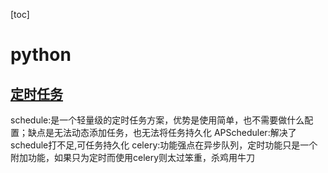 [toc]

# python

## [定时任务](../Python/package/_01_schedulers.py)

schedule:是一个轻量级的定时任务方案，优势是使用简单，也不需要做什么配置；缺点是无法动态添加任务，也无法将任务持久化
APScheduler:解决了schedule打不足,可任务持久化
celery:功能强点在异步队列，定时功能只是一个附加功能，如果只为定时而使用celery则太过笨重，杀鸡用牛刀

